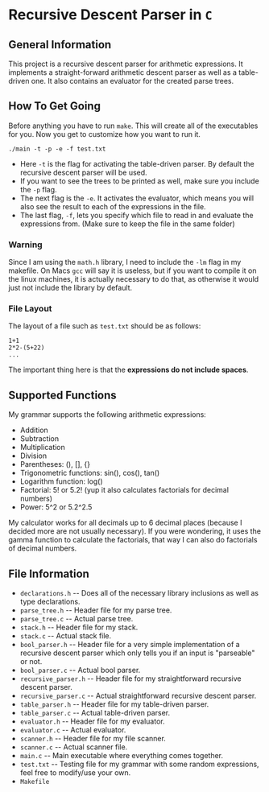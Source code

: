# Recursive Descent Parser in `C`

## General Information

This project is a recursive descent parser for arithmetic expressions. It implements a straight-forward arithmetic descent parser as well as a table-driven one. It also contains an evaluator for the created parse trees.

## How To Get Going

Before anything you have to run ```make```. This will create all of the executables for you. Now you get to customize how you want to run it.

```shell
./main -t -p -e -f test.txt

```

* Here `-t` is the flag for activating the table-driven parser. By default the recursive descent parser will be used.
* If you want to see the trees to be printed as well, make sure you include the `-p` flag.
* The next flag is the `-e`. It activates the evaluator, which means you will also see the result to each of the expressions in the file.
* The last flag, `-f`, lets you specify which file to read in and evaluate the expressions from. (Make sure to keep the file in the same folder)

### Warning

Since I am using the ``math.h`` library, I need to include the `-lm` flag in my makefile. On Macs `gcc` will say it is useless, but if you want to compile it on the linux machines, it is actually necessary to do that, as otherwise it would just not include the library by default.

### File Layout

The layout of a file such as ``test.txt`` should be as follows:

```plaintext
1+1
2*2-(5+22)
...
```

The important thing here is that the **expressions do not include spaces**.

## Supported Functions

My grammar supports the following arithmetic expressions:

* Addition
* Subtraction
* Multiplication
* Division
* Parentheses: (), [], {}
* Trigonometric functions: sin(), cos(), tan()
* Logarithm function: log()
* Factorial: 5! or 5.2! (yup it also calculates factorials for decimal numbers)
* Power: 5^2 or 5.2^2.5

My calculator works for all decimals up to 6 decimal places (because I decided more are not usually necessary). If you were wondering, it uses the gamma function to calculate the factorials, that way I can also do factorials of decimal numbers.

## File Information

* `declarations.h` -- Does all of the necessary library inclusions as well as type declarations.
* `parse_tree.h` -- Header file for my parse tree.
* `parse_tree.c` -- Actual parse tree.
* `stack.h` -- Header file for my stack.
* `stack.c` -- Actual stack file.
* `bool_parser.h` -- Header file for a very simple implementation of a recursive descent parser which only tells you if an input is "parseable" or not.
* `bool_parser.c` -- Actual bool parser.
* `recursive_parser.h` -- Header file for my straightforward recursive descent parser.
* `recursive_parser.c` -- Actual straightforward recursive descent parser.
* `table_parser.h` -- Header file for my table-driven parser.
* `table_parser.c` -- Actual table-driven parser.
* `evaluator.h` -- Header file for my evaluator.
* `evaluator.c` -- Actual evaluator.
* `scanner.h` -- Header file for my file scanner.
* `scanner.c` -- Actual scanner file.
* `main.c` -- Main executable where everything comes together.
* `test.txt` -- Testing file for my grammar with some random expressions, feel free to modify/use your own.
* `Makefile`
